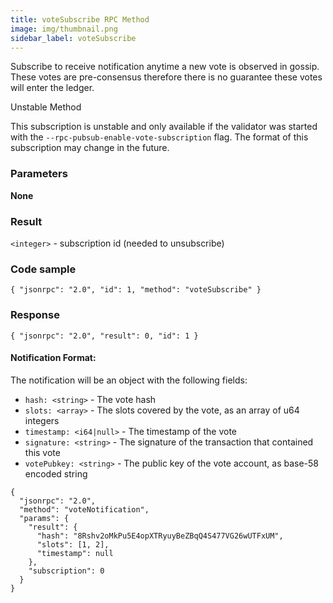 ```yaml
---
title: voteSubscribe RPC Method
image: img/thumbnail.png
sidebar_label: voteSubscribe
---
```

Subscribe to receive notification anytime a new vote is observed in gossip. These votes are pre-consensus therefore there is no guarantee these votes will enter the ledger.

Unstable Method

This subscription is unstable and only available if the validator was started with the `--rpc-pubsub-enable-vote-subscription` flag. The format of this subscription may change in the future.

### Parameters

**None**

### Result

`<integer>` - subscription id (needed to unsubscribe)

### Code sample

```
{ "jsonrpc": "2.0", "id": 1, "method": "voteSubscribe" }
```


### Response

```
{ "jsonrpc": "2.0", "result": 0, "id": 1 }
```


#### Notification Format:

The notification will be an object with the following fields:

*   `hash: <string>` - The vote hash
*   `slots: <array>` - The slots covered by the vote, as an array of u64 integers
*   `timestamp: <i64|null>` - The timestamp of the vote
*   `signature: <string>` - The signature of the transaction that contained this vote
*   `votePubkey: <string>` - The public key of the vote account, as base-58 encoded string

```
{
  "jsonrpc": "2.0",
  "method": "voteNotification",
  "params": {
    "result": {
      "hash": "8Rshv2oMkPu5E4opXTRyuyBeZBqQ4S477VG26wUTFxUM",
      "slots": [1, 2],
      "timestamp": null
    },
    "subscription": 0
  }
}
```
